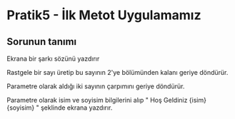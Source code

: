 # Pratik5 - İlk Metot Uygulamamız
## Sorunun tanımı

Ekrana bir şarkı sözünü yazdırır

Rastgele bir sayı üretip bu sayının 2'ye bölümünden kalanı geriye döndürür.

Parametre olarak aldığı iki sayının çarpımını geriye döndürür.

Parametre olarak isim ve soyisim bilgilerini alıp " Hoş Geldiniz {isim} {soyisim} " şeklinde ekrana yazdırır.